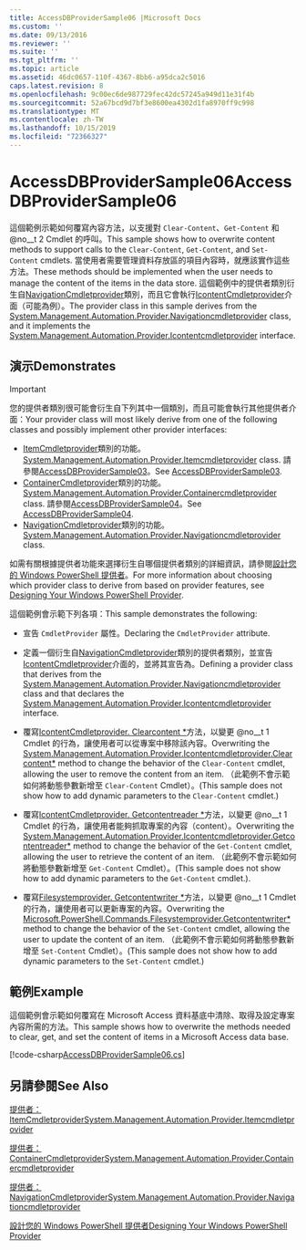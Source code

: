 ```yaml
---
title: AccessDBProviderSample06 |Microsoft Docs
ms.custom: ''
ms.date: 09/13/2016
ms.reviewer: ''
ms.suite: ''
ms.tgt_pltfrm: ''
ms.topic: article
ms.assetid: 46dc0657-110f-4367-8bb6-a95dca2c5016
caps.latest.revision: 8
ms.openlocfilehash: 9c00ec6de987729fec42dc57245a949d11e31f4b
ms.sourcegitcommit: 52a67bcd9d7bf3e8600ea4302d1fa8970ff9c998
ms.translationtype: MT
ms.contentlocale: zh-TW
ms.lasthandoff: 10/15/2019
ms.locfileid: "72366327"
---
```

# <a name="accessdbprovidersample06"></a><span data-ttu-id="a388b-102">AccessDBProviderSample06</span><span class="sxs-lookup"><span data-stu-id="a388b-102">AccessDBProviderSample06</span></span>

<span data-ttu-id="a388b-103">這個範例示範如何覆寫內容方法，以支援對 `Clear-Content`、`Get-Content` 和 @no__t 2 Cmdlet 的呼叫。</span><span class="sxs-lookup"><span data-stu-id="a388b-103">This sample shows how to overwrite content methods to support calls to the `Clear-Content`, `Get-Content`, and `Set-Content` cmdlets.</span></span> <span data-ttu-id="a388b-104">當使用者需要管理資料存放區的項目內容時，就應該實作這些方法。</span><span class="sxs-lookup"><span data-stu-id="a388b-104">These methods should be implemented when the user needs to manage the content of the items in the data store.</span></span> <span data-ttu-id="a388b-105">這個範例中的提供者類別衍生自[NavigationCmdletprovider](/dotnet/api/System.Management.Automation.Provider.NavigationCmdletProvider)類別，而且它會執行[IcontentCmdletprovider](/dotnet/api/System.Management.Automation.Provider.IContentCmdletProvider)介面（可能為例）。</span><span class="sxs-lookup"><span data-stu-id="a388b-105">The provider class in this sample derives from the [System.Management.Automation.Provider.Navigationcmdletprovider](/dotnet/api/System.Management.Automation.Provider.NavigationCmdletProvider) class, and it implements the [System.Management.Automation.Provider.Icontentcmdletprovider](/dotnet/api/System.Management.Automation.Provider.IContentCmdletProvider) interface.</span></span>

## <a name="demonstrates"></a><span data-ttu-id="a388b-106">演示</span><span class="sxs-lookup"><span data-stu-id="a388b-106">Demonstrates</span></span>

> [!IMPORTANT]
> <span data-ttu-id="a388b-107">您的提供者類別很可能會衍生自下列其中一個類別，而且可能會執行其他提供者介面：</span><span class="sxs-lookup"><span data-stu-id="a388b-107">Your provider class will most likely derive from one of the following classes and possibly implement other provider interfaces:</span></span>
>
> -   <span data-ttu-id="a388b-108">[ItemCmdletprovider](/dotnet/api/System.Management.Automation.Provider.ItemCmdletProvider)類別的功能。</span><span class="sxs-lookup"><span data-stu-id="a388b-108">[System.Management.Automation.Provider.Itemcmdletprovider](/dotnet/api/System.Management.Automation.Provider.ItemCmdletProvider) class.</span></span> <span data-ttu-id="a388b-109">請參閱[AccessDBProviderSample03](./accessdbprovidersample03.md)。</span><span class="sxs-lookup"><span data-stu-id="a388b-109">See [AccessDBProviderSample03](./accessdbprovidersample03.md).</span></span>
> -   <span data-ttu-id="a388b-110">[ContainerCmdletprovider](/dotnet/api/System.Management.Automation.Provider.ContainerCmdletProvider)類別的功能。</span><span class="sxs-lookup"><span data-stu-id="a388b-110">[System.Management.Automation.Provider.Containercmdletprovider](/dotnet/api/System.Management.Automation.Provider.ContainerCmdletProvider) class.</span></span> <span data-ttu-id="a388b-111">請參閱[AccessDBProviderSample04](./accessdbprovidersample04.md)。</span><span class="sxs-lookup"><span data-stu-id="a388b-111">See [AccessDBProviderSample04](./accessdbprovidersample04.md).</span></span>
> -   <span data-ttu-id="a388b-112">[NavigationCmdletprovider](/dotnet/api/System.Management.Automation.Provider.NavigationCmdletProvider)類別的功能。</span><span class="sxs-lookup"><span data-stu-id="a388b-112">[System.Management.Automation.Provider.Navigationcmdletprovider](/dotnet/api/System.Management.Automation.Provider.NavigationCmdletProvider) class.</span></span>
>
> <span data-ttu-id="a388b-113">如需有關根據提供者功能來選擇衍生自哪個提供者類別的詳細資訊，請參閱[設計您的 Windows PowerShell 提供者](./provider-types.md)。</span><span class="sxs-lookup"><span data-stu-id="a388b-113">For more information about choosing which provider class to derive from based on provider features, see [Designing Your Windows PowerShell Provider](./provider-types.md).</span></span>

<span data-ttu-id="a388b-114">這個範例會示範下列各項：</span><span class="sxs-lookup"><span data-stu-id="a388b-114">This sample demonstrates the following:</span></span>

- <span data-ttu-id="a388b-115">宣告 `CmdletProvider` 屬性。</span><span class="sxs-lookup"><span data-stu-id="a388b-115">Declaring the `CmdletProvider` attribute.</span></span>

- <span data-ttu-id="a388b-116">定義一個衍生自[NavigationCmdletprovider](/dotnet/api/System.Management.Automation.Provider.NavigationCmdletProvider)類別的提供者類別，並宣告[IcontentCmdletprovider](/dotnet/api/System.Management.Automation.Provider.IContentCmdletProvider)介面的，並將其宣告為。</span><span class="sxs-lookup"><span data-stu-id="a388b-116">Defining a provider class that derives from the [System.Management.Automation.Provider.Navigationcmdletprovider](/dotnet/api/System.Management.Automation.Provider.NavigationCmdletProvider) class and that declares the [System.Management.Automation.Provider.Icontentcmdletprovider](/dotnet/api/System.Management.Automation.Provider.IContentCmdletProvider) interface.</span></span>

- <span data-ttu-id="a388b-117">覆寫[IcontentCmdletprovider. Clearcontent \*](/dotnet/api/System.Management.Automation.Provider.IContentCmdletProvider.ClearContent)方法，以變更 @no__t 1 Cmdlet 的行為，讓使用者可以從專案中移除該內容。</span><span class="sxs-lookup"><span data-stu-id="a388b-117">Overwriting the [System.Management.Automation.Provider.Icontentcmdletprovider.Clearcontent\*](/dotnet/api/System.Management.Automation.Provider.IContentCmdletProvider.ClearContent) method to change the behavior of the `Clear-Content` cmdlet, allowing the user to remove the content from an item.</span></span> <span data-ttu-id="a388b-118">（此範例不會示範如何將動態參數新增至 `Clear-Content` Cmdlet）。</span><span class="sxs-lookup"><span data-stu-id="a388b-118">(This sample does not show how to add dynamic parameters to the `Clear-Content` cmdlet.)</span></span>

- <span data-ttu-id="a388b-119">覆寫[IcontentCmdletprovider. Getcontentreader \*](/dotnet/api/System.Management.Automation.Provider.IContentCmdletProvider.GetContentReader)方法，以變更 @no__t 1 Cmdlet 的行為，讓使用者能夠抓取專案的內容（content）。</span><span class="sxs-lookup"><span data-stu-id="a388b-119">Overwriting the [System.Management.Automation.Provider.Icontentcmdletprovider.Getcontentreader\*](/dotnet/api/System.Management.Automation.Provider.IContentCmdletProvider.GetContentReader) method to change the behavior of the `Get-Content` cmdlet, allowing the user to retrieve the content of an item.</span></span> <span data-ttu-id="a388b-120">（此範例不會示範如何將動態參數新增至 `Get-Content` Cmdlet）。</span><span class="sxs-lookup"><span data-stu-id="a388b-120">(This sample does not show how to add dynamic parameters to the `Get-Content` cmdlet.).</span></span>

- <span data-ttu-id="a388b-121">覆寫[Filesystemprovider. Getcontentwriter \*](/dotnet/api/Microsoft.PowerShell.Commands.FileSystemProvider.GetContentWriter)方法，以變更 @no__t 1 Cmdlet 的行為，讓使用者可以更新專案的內容。</span><span class="sxs-lookup"><span data-stu-id="a388b-121">Overwriting the [Microsoft.PowerShell.Commands.Filesystemprovider.Getcontentwriter\*](/dotnet/api/Microsoft.PowerShell.Commands.FileSystemProvider.GetContentWriter) method to change the behavior of the `Set-Content` cmdlet, allowing the user to update the content of an item.</span></span> <span data-ttu-id="a388b-122">（此範例不會示範如何將動態參數新增至 `Set-Content` Cmdlet）。</span><span class="sxs-lookup"><span data-stu-id="a388b-122">(This sample does not show how to add dynamic parameters to the `Set-Content` cmdlet.)</span></span>

## <a name="example"></a><span data-ttu-id="a388b-123">範例</span><span class="sxs-lookup"><span data-stu-id="a388b-123">Example</span></span>

<span data-ttu-id="a388b-124">這個範例會示範如何覆寫在 Microsoft Access 資料基底中清除、取得及設定專案內容所需的方法。</span><span class="sxs-lookup"><span data-stu-id="a388b-124">This sample shows how to overwrite the methods needed to clear, get, and set the content of items in a Microsoft Access data base.</span></span>

[!code-csharp[AccessDBProviderSample06.cs](../../../../powershell-sdk-samples/SDK-2.0/csharp/AccessDBProviderSample06/AccessDBProviderSample06.cs#L11-L2399 "AccessDBProviderSample06.cs")]

## <a name="see-also"></a><span data-ttu-id="a388b-125">另請參閱</span><span class="sxs-lookup"><span data-stu-id="a388b-125">See Also</span></span>

[<span data-ttu-id="a388b-126">提供者： ItemCmdletprovider</span><span class="sxs-lookup"><span data-stu-id="a388b-126">System.Management.Automation.Provider.Itemcmdletprovider</span></span>](/dotnet/api/System.Management.Automation.Provider.ItemCmdletProvider)

[<span data-ttu-id="a388b-127">提供者： ContainerCmdletprovider</span><span class="sxs-lookup"><span data-stu-id="a388b-127">System.Management.Automation.Provider.Containercmdletprovider</span></span>](/dotnet/api/System.Management.Automation.Provider.ContainerCmdletProvider)

[<span data-ttu-id="a388b-128">提供者： NavigationCmdletprovider</span><span class="sxs-lookup"><span data-stu-id="a388b-128">System.Management.Automation.Provider.Navigationcmdletprovider</span></span>](/dotnet/api/System.Management.Automation.Provider.NavigationCmdletProvider)

[<span data-ttu-id="a388b-129">設計您的 Windows PowerShell 提供者</span><span class="sxs-lookup"><span data-stu-id="a388b-129">Designing Your Windows PowerShell Provider</span></span>](./provider-types.md)
